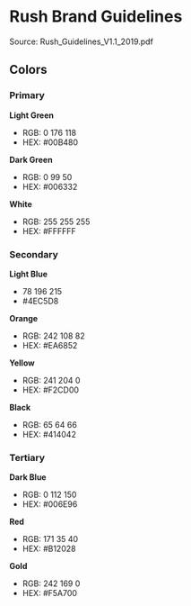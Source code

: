 # Rush Brand Guidelines
Source: Rush_Guidelines_V1.1_2019.pdf


## Colors
### Primary
**Light Green**

- RGB: 0 176 118   
- HEX: #00B480  

**Dark Green**   
- RGB: 0 99 50   
- HEX: #006332   

**White**  
- RGB: 255 255 255   
- HEX: #FFFFFF   

### Secondary

**Light Blue**  
- 78 196 215
- #4EC5D8

**Orange**  
- RGB: 242 108 82
- HEX: #EA6852

**Yellow**  
- RGB: 241 204 0
- HEX: #F2CD00

**Black**  
- RGB: 65 64 66
- HEX: #414042

### Tertiary
**Dark Blue**  
- RGB: 0 112 150
- HEX: #006E96

**Red**  
- RGB: 171 35 40
- HEX: #B12028

**Gold**
- RGB: 242 169 0
- HEX: #F5A700

